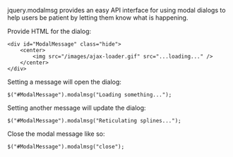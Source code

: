 jquery.modalmsg provides an easy API interface for using modal dialogs to help users be patient by letting them know what is happening.

Provide HTML for the dialog:

    <div id="ModalMessage" class="hide">
        <center>
			<img src="/images/ajax-loader.gif" src="...loading..." />
		</center>
    </div>
	
Setting a message will open the dialog:

    $("#ModalMessage").modalmsg("Loading something...");
	
Setting another message will update the dialog:

    $("#ModalMessage").modalmsg("Reticulating splines...");
	
Close the modal message like so:

    $("#ModalMessage").modalmsg("close");

  